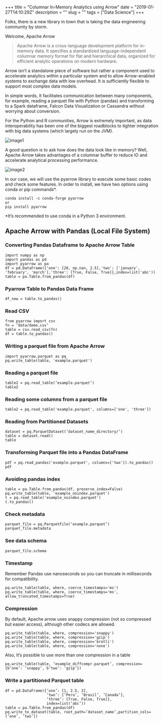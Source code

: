 +++
title = "Columnar In-Memory Analytics using Arrow"
date = "2019-01-27T14:10:29Z"
description = ""
slug = ""
tags = ["Data Science"]
+++

Folks, there is a new library in town that is taking the data engineering community by storm.

Welcome, Apache Arrow

> Apache Arrow is a cross-language development platform for in-memory data. It specifies a standardized language-independent
columnar memory format for flat and hierarchical data, organized for efficient analytic operations on modern hardware.

Arrow isn’t a standalone piece of software but rather a component used to accelerate analytics within a particular system and to allow Arrow-enabled systems to exchange data with low overhead. It is sufficiently flexible to support most complex data models.

In simple words, It facilitates communication between many components, for example, reading a parquet file with Python (pandas) and transforming to a Spark dataframe, Falcon Data Visualization or Cassandra without worrying about conversion.

For the Python and R communities, Arrow is extremely important, as data interoperability has been one of the biggest roadblocks to tighter integration with big data systems (which largely run on the JVM).

![image1](https://cdn-images-1.medium.com/max/1600/1*Q-5NKsHXBZ5glJmi_ifRpg.png)


A good question is to ask how does the data look like in memory? Well, Apache Arrow takes advantages of a columnar buffer to reduce IO and accelerate analytical processing performance.

![image2](https://arrow.apache.org/img/simd.png)

In our case, we will use the pyarrow library to execute some basic codes and check some features. In order to install, we have two options using conda or pip commands*.

```
conda install -c conda-forge pyarrow
or
pip install pyarrow
```
*It’s recommended to use conda in a Python 3 environment.

## Apache Arrow with Pandas (Local File System)

### Converting Pandas Dataframe to Apache Arrow Table
```
import numpy as np
import pandas as pd
import pyarrow as pa
df = pd.DataFrame({'one': [20, np.nan, 2.5],'two': ['january', 'february', 'march'],'three': [True, False, True]},index=list('abc'))
table = pa.Table.from_pandas(df)
```

### Pyarrow Table to Pandas Data Frame
```
df_new = table.to_pandas()
```

### Read CSV

```
from pyarrow import csv
fn = ‘data/demo.csv’
table = csv.read_csv(fn)
df = table.to_pandas()
```

### Writing a parquet file from Apache Arrow

```
import pyarrow.parquet as pq
pq.write_table(table, 'example.parquet')
```
### Reading a parquet file

```
table2 = pq.read_table(‘example.parquet’)
table2
```

### Reading some columns from a parquet file

```
table2 = pq.read_table('example.parquet', columns=['one', 'three'])
```

### Reading from Partitioned Datasets

```
dataset = pq.ParquetDataset(‘dataset_name_directory/’)
table = dataset.read()
table
```

### Transforming Parquet file into a Pandas DataFrame

```
pdf = pq.read_pandas('example.parquet', columns=['two']).to_pandas()
pdf
```

### Avoiding pandas index

```
table = pa.Table.from_pandas(df, preserve_index=False)
pq.write_table(table, 'example_noindex.parquet')
t = pq.read_table('example_noindex.parquet')
t.to_pandas()
```
### Check metadata

```
parquet_file = pq.ParquetFile(‘example.parquet’)
parquet_file.metadata
```
### See data schema

```
parquet_file.schema
```
### Timestamp

Remember Pandas use nanoseconds so you can truncate in milliseconds for compatibility.

```
pq.write_table(table, where, coerce_timestamps='ms')
pq.write_table(table, where, coerce_timestamps='ms', allow_truncated_timestamps=True)
```
### Compression

By default, Apache arrow uses snappy compression (not so compressed but easier access), although other codecs are allowed.

```
pq.write_table(table, where, compression='snappy')
pq.write_table(table, where, compression='gzip')
pq.write_table(table, where, compression='brotli')
pq.write_table(table, where, compression='none')
```
Also, It’s possible to use more than one compression in a table

```
pq.write_table(table, ‘example_diffcompr.parquet’, compression={b’one’: ‘snappy’, b’two’: ‘gzip’})
```

### Write a partitioned Parquet table

```
df = pd.DataFrame({‘one’: [1, 2.5, 3],
                   ‘two’: [‘Peru’, ‘Brasil’, ‘Canada’],
                   ‘three’: [True, False, True]},
                   index=list(‘abc’))
table = pa.Table.from_pandas(df)
pq.write_to_dataset(table, root_path=’dataset_name’,partition_cols=[‘one’, ‘two’])
```

